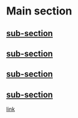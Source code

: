 #  Main section

##  [sub-section](./child.md#sub-section)    
##  [sub-section](/child.md#sub-section)
##  [sub-section](child.md#sub-section)
##  [sub-section](child.md)

[link](./child.md#sub-section)
